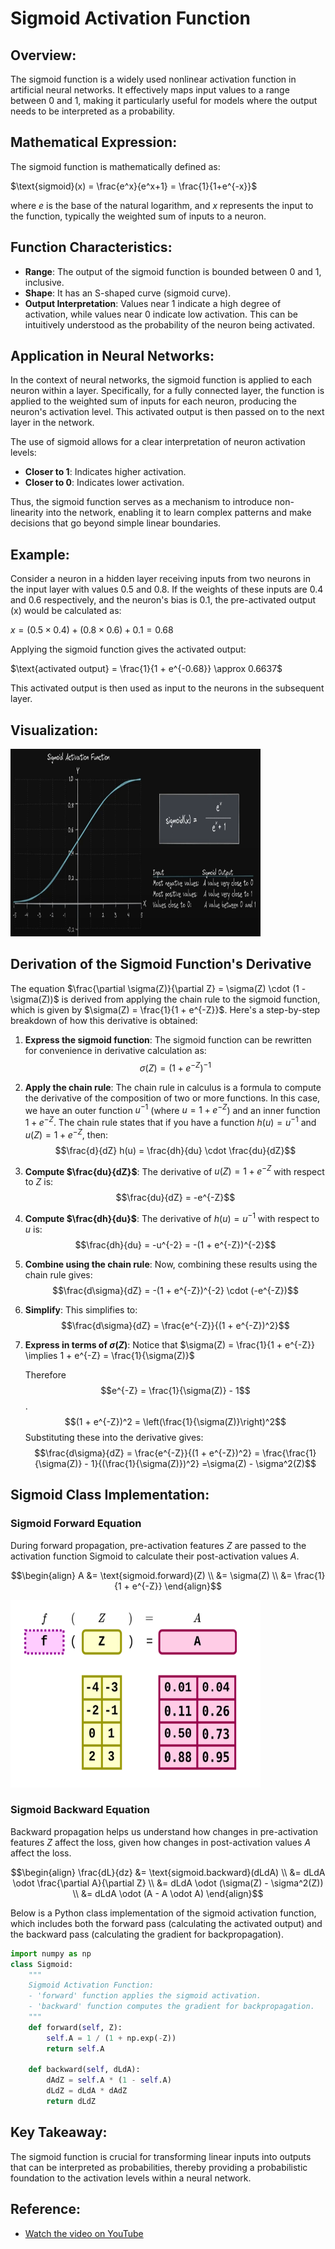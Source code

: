# Sigmoid Activation Function

## Overview:
The sigmoid function is a widely used nonlinear activation function in artificial neural networks. It effectively maps input values to a range between 0 and 1, making it particularly useful for models where the output needs to be interpreted as a probability.

## Mathematical Expression:
The sigmoid function is mathematically defined as:

$\text{sigmoid}(x) = \frac{e^x}{e^x+1} = \frac{1}{1+e^{-x}}$

where $e$ is the base of the natural logarithm, and $x$ represents the input to the function, typically the weighted sum of inputs to a neuron.

## Function Characteristics:
- **Range**: The output of the sigmoid function is bounded between 0 and 1, inclusive.
- **Shape**: It has an S-shaped curve (sigmoid curve).
- **Output Interpretation**: Values near 1 indicate a high degree of activation, while values near 0 indicate low activation. This can be intuitively understood as the probability of the neuron being activated.

## Application in Neural Networks:
In the context of neural networks, the sigmoid function is applied to each neuron within a layer. Specifically, for a fully connected layer, the function is applied to the weighted sum of inputs for each neuron, producing the neuron's activation level. This activated output is then passed on to the next layer in the network.

The use of sigmoid allows for a clear interpretation of neuron activation levels:
- **Closer to 1**: Indicates higher activation.
- **Closer to 0**: Indicates lower activation.

Thus, the sigmoid function serves as a mechanism to introduce non-linearity into the network, enabling it to learn complex patterns and make decisions that go beyond simple linear boundaries.

## Example:
Consider a neuron in a hidden layer receiving inputs from two neurons in the input layer with values 0.5 and 0.8. If the weights of these inputs are 0.4 and 0.6 respectively, and the neuron's bias is 0.1, the pre-activated output (x) would be calculated as:

$x = (0.5 \times 0.4) + (0.8 \times 0.6) + 0.1 = 0.68$

Applying the sigmoid function gives the activated output:

$\text{activated output} = \frac{1}{1 + e^{-0.68}} \approx 0.6637$

This activated output is then used as input to the neurons in the subsequent layer.

## Visualization:

<img src="sigmoid_activation.png" alt="sigmoid_activation" width="400" height="300"/>

## Derivation of the Sigmoid Function's Derivative

The equation $\frac{\partial \sigma(Z)}{\partial Z} = \sigma(Z) \cdot (1 - \sigma(Z))$ is derived from applying the chain rule to the sigmoid function, which is given by $\sigma(Z) = \frac{1}{1 + e^{-Z}}$. Here's a step-by-step breakdown of how this derivative is obtained:

1. **Express the sigmoid function**: The sigmoid function can be rewritten for convenience in derivative calculation as:
   $$\sigma(Z) = (1 + e^{-Z})^{-1}$$

2. **Apply the chain rule**: The chain rule in calculus is a formula to compute the derivative of the composition of two or more functions. In this case, we have an outer function $u^{-1}$ (where $u = 1 + e^{-Z}$) and an inner function $1 + e^{-Z}$. The chain rule states that if you have a function $h(u) = u^{-1}$ and $u(Z) = 1 + e^{-Z}$, then:
   $$\frac{d}{dZ} h(u) = \frac{dh}{du} \cdot \frac{du}{dZ}$$

3. **Compute $\frac{du}{dZ}$**: The derivative of $u(Z) = 1 + e^{-Z}$ with respect to $Z$ is:
   $$\frac{du}{dZ} = -e^{-Z}$$

4. **Compute $\frac{dh}{du}$**: The derivative of $h(u) = u^{-1}$ with respect to $u$ is:
   $$\frac{dh}{du} = -u^{-2} = -(1 + e^{-Z})^{-2}$$

5. **Combine using the chain rule**: Now, combining these results using the chain rule gives:
   $$\frac{d\sigma}{dZ} = -(1 + e^{-Z})^{-2} \cdot (-e^{-Z})$$

6. **Simplify**: This simplifies to:
   $$\frac{d\sigma}{dZ} = \frac{e^{-Z}}{(1 + e^{-Z})^2}$$

7. **Express in terms of $\sigma(Z)$**: Notice that $\sigma(Z) = \frac{1}{1 + e^{-Z}} \implies 1 + e^{-Z} = \frac{1}{\sigma(Z)}$
   
   Therefore
   $$e^{-Z} = \frac{1}{\sigma(Z)} - 1$$.
   $$(1 + e^{-Z})^2 = \left(\frac{1}{\sigma(Z)}\right)^2$$
   Substituting these into the derivative gives:
   $$\frac{d\sigma}{dZ} = \frac{e^{-Z}}{(1 + e^{-Z})^2} = \frac{\frac{1}{\sigma(Z)} - 1}{(\frac{1}{\sigma(Z)})^2} =\sigma(Z) - \sigma^2(Z)$$

## Sigmoid Class Implementation:

### Sigmoid Forward Equation

During forward propagation, pre-activation features $Z$ are passed to the activation function Sigmoid to calculate their post-activation values $A$.


$$\begin{align}
A &= \text{sigmoid.forward}(Z) \\
&= \sigma(Z) \\
&= \frac{1}{1 + e^{-Z}}
\end{align}$$

<img src="sigmoid_activation_forward.png" alt="sigmoid_activation_forward" width="400" height="300"/>

### Sigmoid Backward Equation

Backward propagation helps us understand how changes in pre-activation features $Z$ affect the loss, given
how changes in post-activation values $A$ affect the loss.


$$\begin{align}
\frac{dL}{dz} &= \text{sigmoid.backward}(dLdA) \\
&= dLdA \odot \frac{\partial A}{\partial Z} \\
&= dLdA \odot (\sigma(Z) - \sigma^2(Z)) \\
&= dLdA \odot (A - A \odot A)
\end{align}$$


Below is a Python class implementation of the sigmoid activation function, which includes both the forward pass (calculating the activated output) and the backward pass (calculating the gradient for backpropagation).

```python
import numpy as np
class Sigmoid:
    """
    Sigmoid Activation Function:
    - 'forward' function applies the sigmoid activation.
    - 'backward' function computes the gradient for backpropagation.
    """
    def forward(self, Z):
        self.A = 1 / (1 + np.exp(-Z))
        return self.A

    def backward(self, dLdA):
        dAdZ = self.A * (1 - self.A)
        dLdZ = dLdA * dAdZ
        return dLdZ
```



## Key Takeaway:
The sigmoid function is crucial for transforming linear inputs into outputs that can be interpreted as probabilities, thereby providing a probabilistic foundation to the activation levels within a neural network.

## Reference:
- [Watch the video on YouTube](https://www.youtube.com/watch?v=KOhbp3EIRlM)
